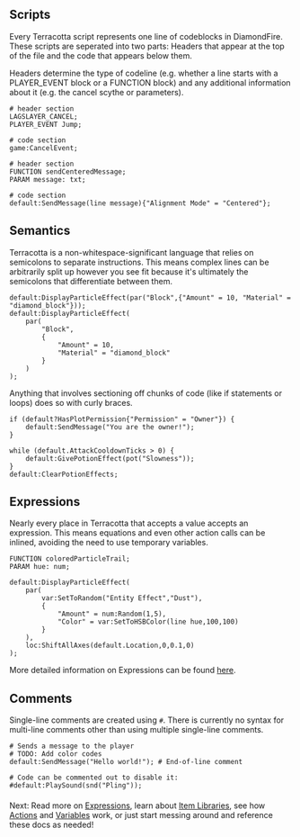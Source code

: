 ## Scripts
Every Terracotta script represents one line of codeblocks in DiamondFire. These scripts are seperated into two parts: Headers that appear at the top of the file and the code that appears below them. 

Headers determine the type of codeline (e.g. whether a line starts with a PLAYER_EVENT block or a FUNCTION block) and any additional information about it (e.g. the cancel scythe or parameters).

```tc title="Example Event"
# header section
LAGSLAYER_CANCEL;
PLAYER_EVENT Jump;

# code section
game:CancelEvent;
```

```tc title="Example Function"
# header section
FUNCTION sendCenteredMessage;
PARAM message: txt;

# code section
default:SendMessage(line message){"Alignment Mode" = "Centered"};
```

## Semantics

Terracotta is a non-whitespace-significant language that relies on semicolons to separate instructions. This means complex lines can be arbitrarily split up however you see fit because it's ultimately the semicolons that differentiate between them.

```tc title="Both of these statements are valid."
default:DisplayParticleEffect(par("Block",{"Amount" = 10, "Material" = "diamond_block"}));
default:DisplayParticleEffect(
    par(
        "Block",
        {
            "Amount" = 10, 
            "Material" = "diamond_block"
        }
    )
);
```

Anything that involves sectioning off chunks of code (like if statements or loops) does so with curly braces.
```tc title="Example"
if (default?HasPlotPermission{"Permission" = "Owner"}) {
    default:SendMessage("You are the owner!");
}
```
```tc title="Example"
while (default.AttackCooldownTicks > 0) {
    default:GivePotionEffect(pot("Slowness"));
}
default:ClearPotionEffects;
```

## Expressions
Nearly every place in Terracotta that accepts a value accepts an expression. This means equations and even other action calls can be inlined, avoiding the need to use temporary variables.

```tc title="Example"
FUNCTION coloredParticleTrail;
PARAM hue: num;

default:DisplayParticleEffect(
    par(
        var:SetToRandom("Entity Effect","Dust"),
        {
            "Amount" = num:Random(1,5),
            "Color" = var:SetToHSBColor(line hue,100,100)
        }
    ),
    loc:ShiftAllAxes(default.Location,0,0.1,0)
);
```
More detailed information on Expressions can be found [here](../language_features/expressions.md).

## Comments
Single-line comments are created using `#`. There is currently no syntax for multi-line comments other than using multiple single-line comments.
```tc
# Sends a message to the player
# TODO: Add color codes
default:SendMessage("Hello world!"); # End-of-line comment

# Code can be commented out to disable it:
#default:PlaySound(snd("Pling"));
```
####
Next: Read more on [Expressions](../language_features/expressions.md), learn about [Item Libraries](), see how [Actions](../codeblocks/action.md) and [Variables](../codeitems/variable.md) work, or just start messing around and reference these docs as needed!